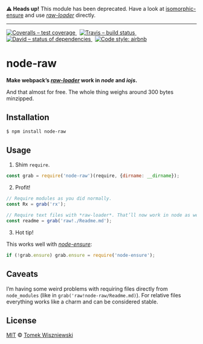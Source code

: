 
**⚠ Heads up!** This module has been deprecated. Have a look at  [isomorphic-ensure](../isomorphic-ensure) and use *[raw-loader][]* directly.

***




[![Coveralls – test coverage
](https://img.shields.io/coveralls/tomekwi/node-raw.svg?style=flat-square)
](https://coveralls.io/r/tomekwi/node-raw)
 [![Travis – build status
](https://img.shields.io/travis/tomekwi/node-raw/master.svg?style=flat-square)
](https://travis-ci.org/tomekwi/node-raw)
 [![David – status of dependencies
](https://img.shields.io/david/tomekwi/node-raw.svg?style=flat-square)
](https://david-dm.org/tomekwi/node-raw)
 [![Code style: airbnb
](https://img.shields.io/badge/code%20style-airbnb-blue.svg?style=flat-square)
](https://github.com/airbnb/javascript)




node-raw
========

**Make webpack’s *[raw-loader][]* work in *node* and *iojs*.**

And that almost for free. The whole thing weighs around 300 bytes minzipped.

[raw-loader]:  https://github.com/webpack/raw-loader  "webpack/raw-loader"




Installation
------------

```sh
$ npm install node-raw
```




Usage
-----


1) Shim `require`.

```js
const grab = require('node-raw')(require, {dirname: __dirname});
```


2) Profit!

```js
// Require modules as you did normally.
const Rx = grab('rx');

// Require text files with *raw-loader*. That’ll now work in node as well!
const readme = grab('raw!./Readme.md');
```


3) Hot tip!

This works well with *[node-ensure][]*:

```js
if (!grab.ensure) grab.ensure = require('node-ensure');
```

[node-ensure]:  https://github.com/bauerca/node-ensure  "bauerca/node-ensure"



Caveats
-------

I’m having some weird problems with requiring files directly from `node_modules` (like in `grab('raw!node-raw/Readme.md)`). For relative files everything works like a charm and can be considered stable.




License
-------

[MIT][] © [Tomek Wiszniewski][]

[MIT]: ./License.md
[Tomek Wiszniewski]: https://github.com/tomekwi
